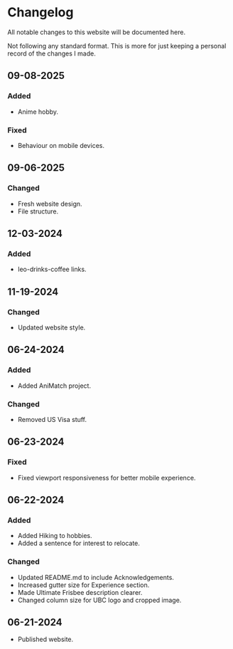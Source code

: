 # Changelog

All notable changes to this website will be documented here.

Not following any standard format. This is more for just keeping a personal record of the changes I made.

## 09-08-2025
### Added
- Anime hobby.

### Fixed
- Behaviour on mobile devices.

## 09-06-2025
### Changed
- Fresh website design.
- File structure.

## 12-03-2024
### Added
- leo-drinks-coffee links.

## 11-19-2024
### Changed
- Updated website style.

## 06-24-2024
### Added
- Added AniMatch project.

### Changed
- Removed US Visa stuff.

## 06-23-2024
### Fixed
- Fixed viewport responsiveness for better mobile experience.

## 06-22-2024
### Added
- Added Hiking to hobbies.
- Added a sentence for interest to relocate.

### Changed
- Updated README.md to include Acknowledgements.
- Increased gutter size for Experience section.
- Made Ultimate Frisbee description clearer.
- Changed column size for UBC logo and cropped image.

## 06-21-2024
 - Published website.